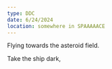 ```yaml
---
type: DDC
date: 6/24/2024
location: somewhere in SPAAAAACE
---
```


Flying towards the asteroid field. 

Take the ship dark, 